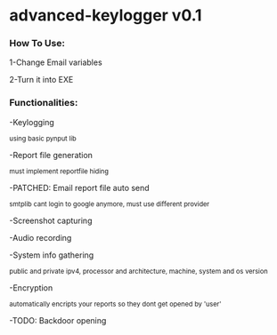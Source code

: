 # advanced-keylogger v0.1

### How To  Use:

1-Change Email variables

2-Turn it into EXE


### Functionalities:
  -Keylogging
  
  <sub>using basic pynput lib</sub>
  
  -Report file generation
  
  <sub>must implement reportfile hiding</sub>
  
  -PATCHED: Email report file auto send
  
  <sub>smtplib cant login to google anymore, must use different provider</sub>
  
  -Screenshot capturing
  
  -Audio recording

  -System info gathering

  <sub>public and private ipv4, processor and architecture, machine, system and os version
  
  -Encryption
  
  <sub>automatically encripts your reports so they dont get opened by 'user'

  -TODO: Backdoor opening

